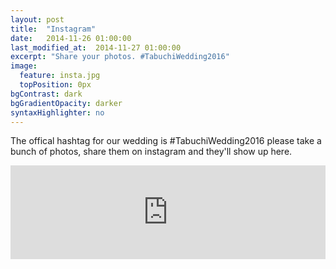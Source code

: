 ```yaml
---
layout: post
title:  "Instagram"
date:   2014-11-26 01:00:00
last_modified_at:  2014-11-27 01:00:00
excerpt: "Share your photos. #TabuchiWedding2016"
image:
  feature: insta.jpg
  topPosition: 0px
bgContrast: dark
bgGradientOpacity: darker
syntaxHighlighter: no
---
```

The offical hashtag for our wedding is #TabuchiWedding2016 please take a bunch
of photos, share them on instagram and they'll show up here.
<p></p>

<!-- SnapWidget -->
<script src="http://snapwidget.com/js/snapwidget.js"></script>
<iframe src="http://snapwidget.com/bd/?h=dGFidWNoaXdlZGRpbmcyMDE2fGlufDIwMHwzfDN8fHllc3wyMHxmYWRlSW58b25TdGFydHx5ZXN8eWVz&ve=270216" title="Instagram Widget" class="snapwidget-widget" allowTransparency="true" frameborder="0" scrolling="no" style="border:none; overflow:hidden; width:100%;"></iframe>

